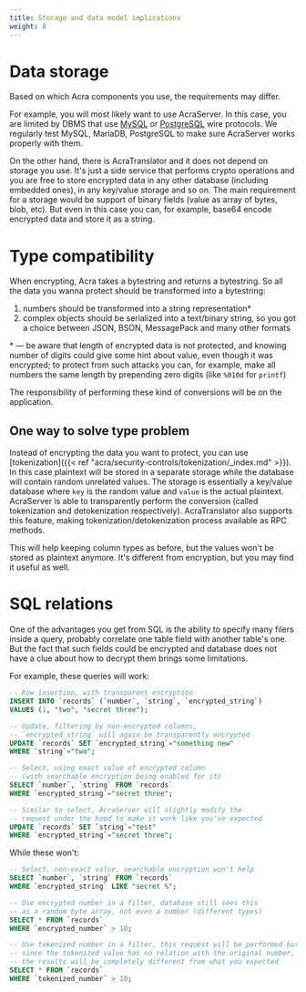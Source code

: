 ```yaml
---
title: Storage and data model implications
weight: 8
---
```


# Data storage

Based on which Acra components you use, the requirements may differ.

For example, you will most likely want to use AcraServer.
In this case, you are limited by DBMS that use [MySQL](https://dev.mysql.com/doc/internals/en/client-server-protocol.html)
or [PostgreSQL](https://www.postgresql.org/docs/current/protocol.html) wire protocols.
We regularly test MySQL, MariaDB, PostgreSQL to make sure AcraServer works properly with them.

On the other hand, there is AcraTranslator and it does not depend on storage you use.
It's just a side service that performs crypto operations and you are free to store encrypted data in
any other database (including embedded ones), in any key/value storage and so on.
The main requirement for a storage would be support of binary fields (value as array of bytes, blob, etc).
But even in this case you can, for example, base64 encode encrypted data and store it as a string.

# Type compatibility

When encrypting, Acra takes a bytestring and returns a bytestring.
So all the data you wanna protect should be transformed into a bytestring:
1) numbers should be transformed into a string representation\*
2) complex objects should be serialized into a text/binary string, so you got a choice
   between JSON, BSON, MessagePack and many other formats

\* — be aware that length of encrypted data is not protected, and knowing number of digits
could give some hint about value, even though it was encrypted;
to protect from such attacks you can, for example, make all numbers the same length by prepending zero digits
(like `%010d` for `printf`)

The responsibility of performing these kind of conversions will be on the application.

## One way to solve type problem

Instead of encrypting the data you want to protect,
you can use [tokenization]({{< ref "acra/security-controls/tokenization/_index.md" >}}).
In this case plaintext will be stored in a separate storage while the database will contain random unrelated values.
The storage is essentially a key/value database where `key` is the random value and `value` is the actual plaintext.
AcraServer is able to transparently perform the conversion (called tokenization and detokenization respectively).
AcraTranslator also supports this feature, making tokenization/detokenization process available as RPC methods.

This will help keeping column types as before, but the values won't be stored as plaintext anymore.
It's different from encryption, but you may find it useful as well.

# SQL relations

One of the advantages you get from SQL is the ability to specify many filers inside a query,
probably correlate one table field with another table's one.
But the fact that such fields could be encrypted and database does not have a clue about how to decrypt them brings some limitations.

For example, these queries will work:
```sql
-- Row insertion, with transparent encryption
INSERT INTO `records` (`number`, `string`, `encrypted_string`)
VALUES (1, "two", "secret three");

-- Update, filtering by non-encrypted columns,
-- `encrypted_string` will again be transparently encrypted
UPDATE `records` SET `encrypted_string`="something new"
WHERE `string`="two";

-- Select, using exact value of encrypted column
-- (with searchable encryption being enabled for it)
SELECT `number`, `string` FROM `records`
WHERE `encrypted_string`="secret three";

-- Similar to select, AcraServer will slightly modify the
-- request under the hood to make it work like you've expected
UPDATE `records` SET `string`="test"
WHERE `encrypted_string`="secret three";
```

While these won't:
```sql
-- Select, non-exact value, searchable encryption won't help
SELECT `number`, `string` FROM `records`
WHERE `encrypted_string` LIKE "secret %";

-- Use encrypted number in a filter, database still sees this
-- as a random byte array, not even a number (different types)
SELECT * FROM `records`
WHERE `encrypted_number` > 10;

-- Use tokenized number in a filter, this request will be performed but
-- since the tokenized value has no relation with the original number,
-- the results will be completely different from what you expected
SELECT * FROM `records`
WHERE `tokenized_number` > 10;
```
